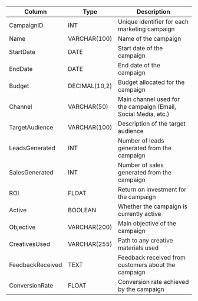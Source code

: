 | Column | Type | Description |
| --- | --- | --- |
| CampaignID | INT | Unique identifier for each marketing campaign |
| Name | VARCHAR(100) | Name of the campaign |
| StartDate | DATE | Start date of the campaign |
| EndDate | DATE | End date of the campaign |
| Budget | DECIMAL(10,2) | Budget allocated for the campaign |
| Channel | VARCHAR(50) | Main channel used for the campaign (Email, Social Media, etc.) |
| TargetAudience | VARCHAR(100) | Description of the target audience |
| LeadsGenerated | INT | Number of leads generated from the campaign |
| SalesGenerated | INT | Number of sales generated from the campaign |
| ROI | FLOAT | Return on investment for the campaign |
| Active | BOOLEAN | Whether the campaign is currently active |
| Objective | VARCHAR(200) | Main objective of the campaign |
| CreativesUsed | VARCHAR(255) | Path to any creative materials used |
| FeedbackReceived | TEXT | Feedback received from customers about the campaign |
| ConversionRate | FLOAT | Conversion rate achieved by the campaign |